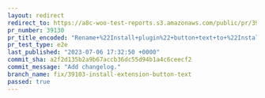 ```yaml
---
layout: redirect
redirect_to: https://a8c-woo-test-reports.s3.amazonaws.com/public/pr/39130/e2e/index.html
pr_number: 39130
pr_title_encoded: "Rename+%22Install+plugin%22+button+text+to+%22Install+extension%22+in+Marketing+page"
pr_test_type: e2e
last_published: "2023-07-06 17:32:50 +0000"
commit_sha: a2f2d135b2a9b67accb36dc55d94b1a4c6ceecf2
commit_message: "Add changelog."
branch_name: fix/39103-install-extension-button-text
passed: true
---
```

